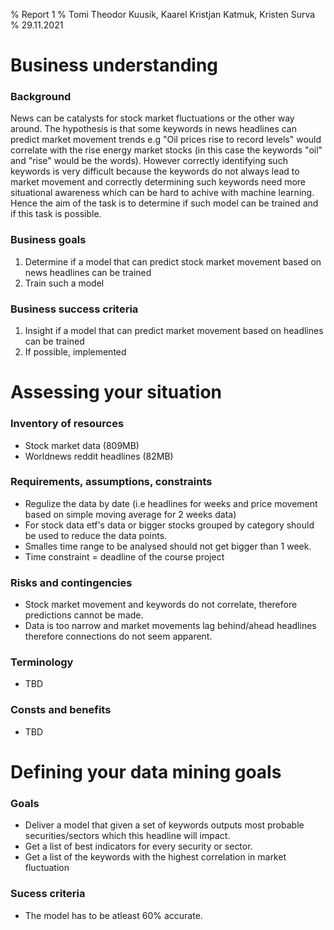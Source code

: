 % Report 1
% Tomi Theodor Kuusik, Kaarel Kristjan Katmuk, Kristen Surva
% 29.11.2021

# Business understanding
### Background
News can be catalysts for stock market fluctuations or the other way around. The hypothesis is that some keywords in news headlines can
predict market movement trends e.g "Oil prices rise to record levels" would correlate with the rise energy market stocks (in this case the keywords "oil" and "rise" would be the words). However correctly identifying such keywords is very difficult because the keywords do not always lead to market movement and correctly determining such keywords need more situational awareness which can be hard to achive with machine learning. Hence the aim of the task is to determine if such model can be trained and if this task is possible.

### Business goals
1. Determine if a model that can predict stock market movement based on news headlines can be trained
2. Train such a model

### Business success criteria
1. Insight if a model that can predict market movement based on headlines can be trained
2. If possible, implemented

# Assessing your situation
### Inventory of resources
- Stock market data (809MB)
- Worldnews reddit headlines (82MB)

### Requirements, assumptions, constraints
- Regulize the data by date (i.e headlines for weeks and price movement based on simple moving average for 2 weeks data)
- For stock data etf's data or bigger stocks grouped by category should be used to reduce the data points.
- Smalles time range to be analysed should not get bigger than 1 week.
- Time constraint = deadline of the course project

### Risks and contingencies
- Stock market movement and keywords do not correlate, therefore predictions cannot be made.
- Data is too narrow and market movements lag behind/ahead headlines therefore connections do not seem apparent.

### Terminology
- TBD

### Consts and benefits
- TBD

# Defining your data mining goals
### Goals
- Deliver a model that given a set of keywords outputs most probable securities/sectors which this headline will impact.
- Get a list of best indicators for every security or sector.
- Get a list of the keywords with the highest correlation in market fluctuation

### Sucess criteria
- The model has to be atleast 60% accurate.
